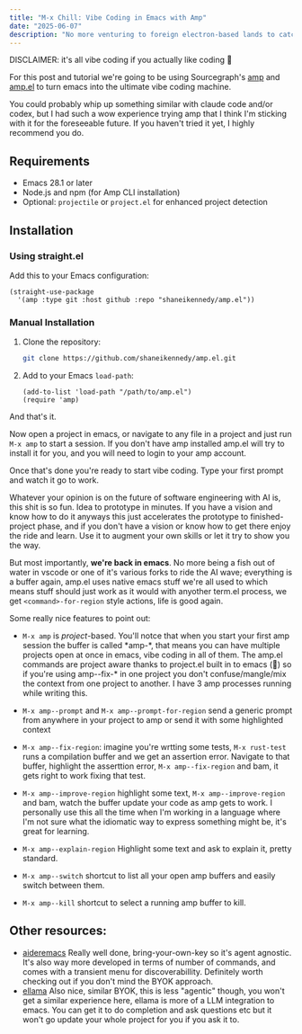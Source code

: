 ```yaml
---
title: "M-x Chill: Vibe Coding in Emacs with Amp"
date: "2025-06-07"
description: "No more venturing to foreign electron-based lands to catch a vibe"
---
```


DISCLAIMER: it's all vibe coding if you actually like coding 🎤

For this post and tutorial we're going to be using Sourcegraph's [amp](https://ampcode.com/) and [amp.el](https://github.com/shaneikennedy/amp.el) to turn emacs into the ultimate vibe coding machine.

You could probably whip up something similar with claude code and/or codex, but I had such a wow experience trying amp that I think I'm sticking with it for the foreseeable future. If you haven't tried it yet, I highly recommend you do.

## Requirements

- Emacs 28.1 or later
- Node.js and npm (for Amp CLI installation)
- Optional: `projectile` or `project.el` for enhanced project detection

## Installation

### Using straight.el

Add this to your Emacs configuration:

```elisp
(straight-use-package
  '(amp :type git :host github :repo "shaneikennedy/amp.el"))
```

### Manual Installation

1. Clone the repository:
   ```bash
   git clone https://github.com/shaneikennedy/amp.el.git
   ```

2. Add to your Emacs `load-path`:
   ```elisp
   (add-to-list 'load-path "/path/to/amp.el")
   (require 'amp)
   ```

And that's it.

Now open a project in emacs, or navigate to any file in a project and just run `M-x amp` to start a session. If you don't have amp installed amp.el will try to install it for you, and you will need to login to your amp account.

Once that's done you're ready to start vibe coding. Type your first prompt and watch it go to work.

Whatever your opinion is on the future of software engineering with AI is, this shit is so fun. Idea to prototype in minutes. If you have a vision and know how to do it anyways this just accelerates the prototype to finished-project phase, and if you don't have a vision or know how to get there enjoy the ride and learn. Use it to augment your own skills or let it try to show you the way.

But most importantly, **we're back in emacs**. No more being a fish out of water in vscode or one of it's various forks to ride the AI wave; everything is a buffer again, amp.el uses native emacs stuff we're all used to which means stuff should just work as it would with anyother term.el process, we get `<command>-for-region` style actions, life is good again.

Some really nice features to point out:

- `M-x amp` is _project_-based. You'll notce that when you start your first amp session the buffer is called \*amp-<project-name>\*, that means you can have multiple projects open at once in emacs, vibe coding in all of them. The amp.el commands are project aware thanks to project.el built in to emacs (🙏) so if you're using amp--fix-* in one project you don't confuse/mangle/mix the context from one project to another. I have 3 amp processes running while writing this.

- `M-x amp--prompt` and `M-x amp--prompt-for-region` send a generic prompt from anywhere in your project to amp or send it with some highlighted context

- `M-x amp--fix-region`: imagine you're wrtting some tests, `M-x rust-test` runs a compilation buffer and we get an assertion error. Navigate to that buffer, highlight the asserttion error, `M-x amp--fix-region` and bam, it gets right to work fixing that test.


- `M-x amp--improve-region` highlight some text, `M-x amp--improve-region` and bam, watch the buffer update your code as amp gets to work. I personally use this all the time when I'm working in a language where I'm not sure what the idiomatic way to express something might be, it's great for learning.

- `M-x amp--explain-region` Highlight some text and ask to explain it, pretty standard.

- `M-x amp--switch` shortcut to list all your open amp buffers and easily switch between them.

- `M-x amp--kill` shortcut to select a running amp buffer to kill.


## Other resources:
- [aideremacs](https://github.com/MatthewZMD/aidermacs) Really well done, bring-your-own-key so it's agent agnostic. It's also way more developed in terms of number of commands, and comes with a transient menu for discoverabillity. Definitely worth checking out if you don't mind the BYOK approach.
- [ellama](https://github.com/s-kostyaev/ellama) Also nice, similar BYOK, this is less "agentic" though, you won't get a similar experience here, ellama is more of a LLM integration to emacs. You can get it to do completion and ask questions etc but it won't go update your whole project for you if you ask it to.
